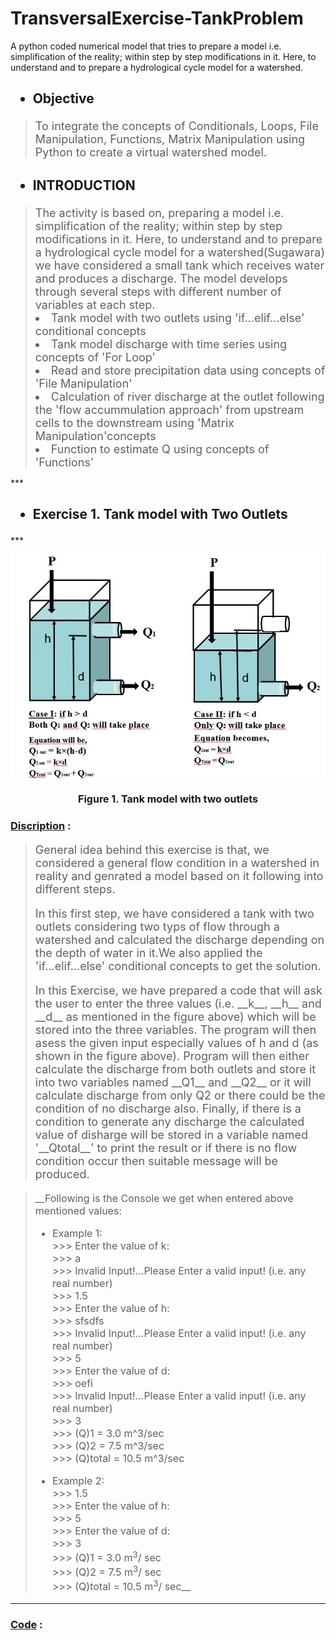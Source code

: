 # TransversalExercise-TankProblem
A python coded numerical model that tries to prepare a model i.e. simplification of the reality; within step                    by step modifications in it. Here, to understand and to prepare a hydrological cycle model for a watershed.

<h2>
    <ul>
        <li>Objective</li>
    </ul>
</h2>
<blockquote>
            <font size="4">To integrate the concepts of Conditionals, Loops, File Manipulation, Functions, Matrix Manipulation using Python to create a virtual watershed model. 
            </font>
</blockquote>
<h2>
    <ul>
        <li>INTRODUCTION</li>
    </ul>
</h2>
<blockquote>
            <font size="4">The activity is based on, preparing a model i.e. simplification of the reality; within step
                   by step modifications in it. Here, to understand and to prepare a hydrological cycle model for a 
                   watershed(Sugawara) we have considered a small tank which receives water and produces a discharge. 
                   The model develops through several steps with different number of variables at each step.
            </font>
            <font size="4">
                   <li>Tank model with two outlets using 'if...elif...else' conditional concepts</li>
                   <li>Tank model discharge with time series using concepts of 'For Loop'</li>
                   <li>Read and store precipitation data using concepts of 'File Manipulation'</li>
                   <li>Calculation of river discharge at the outlet following the 'flow accummulation 
                   approach' from upstream cells to the downstream using 'Matrix 
                   Manipulation'concepts</li>
                   <li>Function to estimate Q using concepts of
                   'Functions'</li>
            </font>          
</blockquote>
***
<h2><ul><li>Exercise 1. Tank model with Two Outlets</li></ul></h2>
***
<img src="https://github.com/KedarGHAG/TransversalExercise-TankProblem/blob/master/TransversalExercise1.JPG"></img>
<p><center><font size="3"><strong>Figure 1. Tank model with two outlets</strong></font></center></p>

### <u>Discription</u> :
<blockquote><font size="4">
<p>General idea behind this exercise is that, we considered a general flow condition in a watershed in reality and genrated a model based on it following into different steps.</p>
<p>In this first step, we have considered a tank with two outlets considering two typs of flow through a watershed and calculated the discharge depending on the depth of water in it.We also applied the 'if...elif...else' conditional concepts to get the solution.</p>

<p>In this Exercise, we have prepared a code that will ask the user to enter the three values (i.e. __k__, __h__ and __d__ as mentioned in the figure above) which will be stored into the three variables. The program will then asess the given input especially values of h and d (as shown in the figure above). Program will then either calculate the discharge from both outlets and store it into two variables named __Q1__ and __Q2__ or it will calculate discharge from only Q2 or there could be the condition of no discharge also. Finally, if there is a condition to generate any discharge the calculated value of disharge will be stored in a variable named '__Qtotal__' to print the result or if there is no flow condition occur then suitable message will be produced.</p>

</font></blockquote>


<blockquote>
    <font size="3">
        __Following is the Console we get when entered above mentioned values:
        <ul>
            <li>Example 1:
                <br>>>> Enter the value of k:
                <br>>>> a
                <br>>>> Invalid Input!...Please Enter a valid input! (i.e. any real number)
                <br>>>> 1.5
                <br>>>> Enter the value of h:
                <br>>>> sfsdfs
                <br>>>> Invalid Input!...Please Enter a valid input! (i.e. any real number)
                <br>>>> 5
                <br>>>> Enter the value of d:
                <br>>>> oefi
                <br>>>> Invalid Input!...Please Enter a valid input! (i.e. any real number)
                <br>>>> 3
                <br>>>> (Q)1 =  3.0 m^3/sec
                <br>>>> (Q)2 =  7.5 m^3/sec
                <br>>>> (Q)total =   10.5 m^3/sec
            </li>
        </ul>
        <ul>
            <li>Example 2:
                <br>>>> 1.5
                <br>>>> Enter the value of h:
                <br>>>> 5
                <br>>>> Enter the value of d:
                <br>>>> 3
                <br>>>> (Q)1 =  3.0 m<sup>3</sup>/ sec
                <br>>>> (Q)2 =  7.5 m<sup>3</sup>/ sec
                <br>>>> (Q)total =   10.5 m<sup>3</sup>/ sec__
            </li>
        </ul>
    </font>
</blockquote>

***
### <u>Code</u> :
